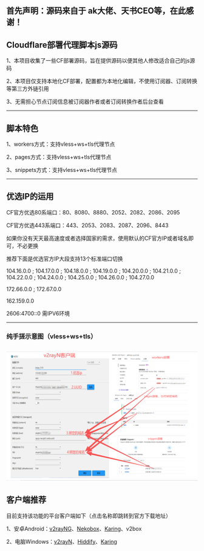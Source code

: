 ## 首先声明：源码来自于 ak大佬、天书CEO等，在此感谢！

## Cloudflare部署代理脚本js源码

1、本项目收集了一些CF部署源码，旨在提供源码以便其他人修改适合自己的js源码

2、本项目仅支持本地化CF部署，配置都为本地化编辑，不使用订阅器、订阅转换等第三方外链引用

3、无需担心节点订阅信息被订阅器作者或者订阅转换作者后台查看

-------------------------------------------------------------
## 脚本特色

1、workers方式：支持vless+ws+tls代理节点

2、pages方式：支持vless+ws+tls代理节点

3、snippets方式：支持vless+ws+tls代理节点

-------------------------------------------------------------
## 优选IP的运用

CF官方优选80系端口：80、8080、8880、2052、2082、2086、2095

CF官方优选443系端口：443、2053、2083、2087、2096、8443

如果你没有天天最高速度或者选择国家的需求，使用默认的CF官方IP或者域名即可，不必更换

推荐下面是优选官方IP大段支持13个标准端口切换

104.16.0.0 ; 104.17.0.0 ; 104.18.0.0 ; 104.19.0.0 ; 104.20.0.0 ; 104.21.0.0 ; 104.22.0.0 ; 104.24.0.0 ; 104.25.0.0 ; 104.26.0.0 ; 104.27.0.0 

172.66.0.0 ; 172.67.0.0

162.159.0.0

2606:4700::0 需IPV6环境

-------------------------------------------------------------
### 纯手搓示意图（vless+ws+tls）<br>
   ![这是图片](/image/手搓.png "vless")<br>
------------------------------------------------------------- 

## 客户端推荐
目前支持该功能的平台客户端如下（点击名称即跳转到官方下载地址）

1、安卓Android：[v2rayNG](https://github.com/2dust/v2rayNG/tags)、[Nekobox](https://github.com/starifly/NekoBoxForAndroid/releases)、[Karing](https://github.com/KaringX/karing/tags)、v2box

2、电脑Windows：[v2rayN](https://github.com/2dust/v2rayN/tags)、[Hiddify](https://github.com/hiddify/hiddify-next/tags)、[Karing](https://github.com/KaringX/karing/tags)
